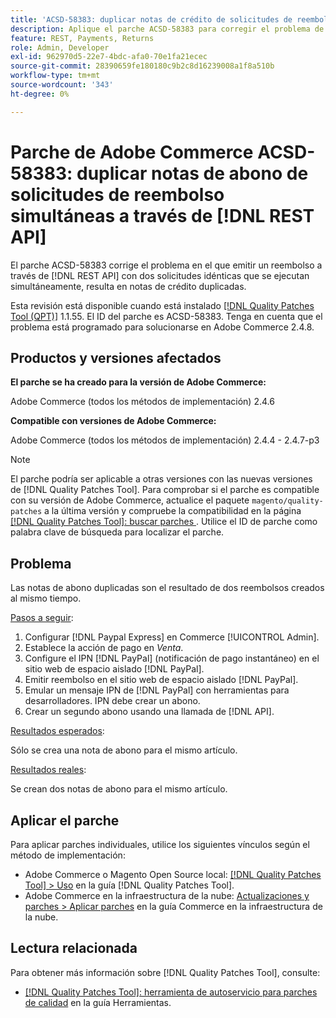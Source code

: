 ```yaml
---
title: 'ACSD-58383: duplicar notas de crédito de solicitudes de reembolso simultáneas a través de  [!DNL REST API]'
description: Aplique el parche ACSD-58383 para corregir el problema de Adobe Commerce donde al emitir un reembolso a través de  [!DNL REST API]  con dos solicitudes idénticas que se ejecutan simultáneamente, se crean notas de crédito duplicadas.
feature: REST, Payments, Returns
role: Admin, Developer
exl-id: 962970d5-22e7-4bdc-afa0-70e1fa21ecec
source-git-commit: 28390659fe180180c9b2c8d16239008a1f8a510b
workflow-type: tm+mt
source-wordcount: '343'
ht-degree: 0%

---
```


# Parche de Adobe Commerce ACSD-58383: duplicar notas de abono de solicitudes de reembolso simultáneas a través de [!DNL REST API]

El parche ACSD-58383 corrige el problema en el que emitir un reembolso a través de [!DNL REST API] con dos solicitudes idénticas que se ejecutan simultáneamente, resulta en notas de crédito duplicadas.

Esta revisión está disponible cuando está instalado [[!DNL Quality Patches Tool (QPT)]](/help/tools/quality-patches-tool/quality-patches-tool-to-self-serve-quality-patches.md) 1.1.55. El ID del parche es ACSD-58383. Tenga en cuenta que el problema está programado para solucionarse en Adobe Commerce 2.4.8.

## Productos y versiones afectados

**El parche se ha creado para la versión de Adobe Commerce:**

Adobe Commerce (todos los métodos de implementación) 2.4.6

**Compatible con versiones de Adobe Commerce:**

Adobe Commerce (todos los métodos de implementación) 2.4.4 - 2.4.7-p3


>[!NOTE]
>
>El parche podría ser aplicable a otras versiones con las nuevas versiones de [!DNL Quality Patches Tool]. Para comprobar si el parche es compatible con su versión de Adobe Commerce, actualice el paquete `magento/quality-patches` a la última versión y compruebe la compatibilidad en la página [[!DNL Quality Patches Tool]: buscar parches ](https://experienceleague.adobe.com/tools/commerce-quality-patches/index.html). Utilice el ID de parche como palabra clave de búsqueda para localizar el parche.

## Problema

Las notas de abono duplicadas son el resultado de dos reembolsos creados al mismo tiempo.

<u>Pasos a seguir</u>:

1. Configurar [!DNL Paypal Express] en Commerce [!UICONTROL Admin].
1. Establece la acción de pago en *Venta*.
1. Configure el IPN [!DNL PayPal] (notificación de pago instantáneo) en el sitio web de espacio aislado [!DNL PayPal].
1. Emitir reembolso en el sitio web de espacio aislado [!DNL PayPal].
1. Emular un mensaje IPN de [!DNL PayPal] con herramientas para desarrolladores. IPN debe crear un abono.
1. Crear un segundo abono usando una llamada de [!DNL API].

<u>Resultados esperados</u>:

Sólo se crea una nota de abono para el mismo artículo.


<u>Resultados reales</u>:

Se crean dos notas de abono para el mismo artículo.

## Aplicar el parche

Para aplicar parches individuales, utilice los siguientes vínculos según el método de implementación:

* Adobe Commerce o Magento Open Source local: [[!DNL Quality Patches Tool] > Uso](/help/tools/quality-patches-tool/usage.md) en la guía [!DNL Quality Patches Tool].
* Adobe Commerce en la infraestructura de la nube: [Actualizaciones y parches > Aplicar parches](https://experienceleague.adobe.com/docs/commerce-cloud-service/user-guide/develop/upgrade/apply-patches.html) en la guía Commerce en la infraestructura de la nube.


## Lectura relacionada

Para obtener más información sobre [!DNL Quality Patches Tool], consulte:

* [[!DNL Quality Patches Tool]: herramienta de autoservicio para parches de calidad](/help/tools/quality-patches-tool/quality-patches-tool-to-self-serve-quality-patches.md) en la guía Herramientas.
